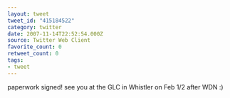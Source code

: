 ```yaml
---
layout: tweet
tweet_id: "415184522"
category: twitter
date: 2007-11-14T22:52:54.000Z
source: Twitter Web Client
favorite_count: 0
retweet_count: 0
tags:
- tweet
---
```


paperwork signed! see you at the GLC in Whistler on Feb 1/2 after WDN :)
